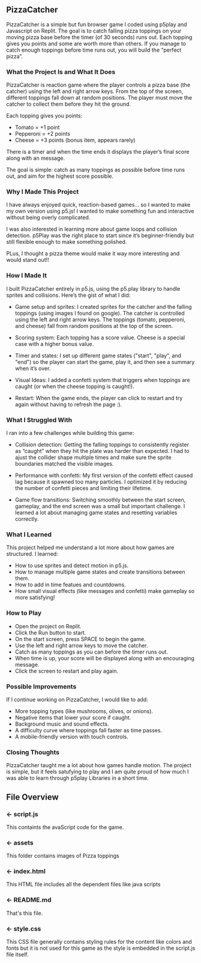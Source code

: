 ## PizzaCatcher

PizzaCatcher is a simple but fun browser game I coded using p5play and Javascript on Replit. The goal is to catch falling pizza toppings on your moving pizza base before the timer (of 30 seconds) runs out. Each topping gives you points and some are worth more than others. If you manage to catch enough toppings before time runs out, you will build the “perfect pizza”.

### What the Project Is and What It Does

PizzaCatcher is reaction game where the player controls a pizza base (the catcher) using the left and right arrow keys. From the top of the screen, different toppings fall down at random positions. The player must move the catcher to collect them before they hit the ground.

Each topping gives you points:

- Tomato = +1 point
- Pepperoni = +2 points
- Cheese = +3 points (bonus item, appears rarely)

There is a timer and when the time ends it displays the player’s final score along with an message.

The goal is simple: catch as many toppings as possible before time runs out, and aim for the highest score possible. 

### Why I Made This Project

I have always enjoyed quick, reaction-based games... so I wanted to make my own version using p5.js! I wanted to make something fun and interactive without being overly complicated.

I was also interested in learning more about game loops and collision detection. p5Play  was  the right place to start since it’s beginner-friendly but still flexible enough to make something polished.

PLus, I thought a pizza theme would make it way more interesting and would stand out!! 

###  How I Made It

I built PizzaCatcher entirely in p5.js, using the p5.play library to handle sprites and collisions. Here’s the gist of what I did:

- Game setup and sprites: I created sprites for the catcher and the falling toppings (using images I found on google). The catcher is controlled using the left and right arrow keys. The toppings (tomato, pepperoni, and cheese) fall from random positions at the top of the screen.

- Scoring system: Each topping has a score value. Cheese is a special case with a higher bonus value.

- Timer and states: I set up different game states ("start", "play", and "end") so the player can start the game, play it, and then see a summary when it’s over.

- Visual Ideas: I added a confetti system that triggers when toppings are caught (or when the cheese topping is caught!).

- Restart: When the game ends, the player can click to restart and try again without having to refresh the page :).

###  What I Struggled With

I ran into a few challenges while building this game:

- Collision detection: Getting the falling toppings to consistently register as “caught” when they hit the plate was harder than expected. I had to ajust the collider shape multiple times and make sure the sprite boundaries matched the visible images.

- Performance with confetti: My first version of the confetti effect caused lag because it spawned too many particles. I optimized it by reducing the number of confetti pieces and limiting their lifetime.

- Game flow transitions: Switching smoothly between the start screen, gameplay, and the end screen was a small but important challenge. I learned a lot about managing game states and resetting variables correctly.

### What I Learned

This project helped me understand a lot more about how games are structured. I learned:

- How to use sprites and detect motion in p5.js.
- How to manage multiple game states and create transitions between them.
- How to add in time featues and countdowns.
- How small visual effects (like messages and confetti) make gameplay so more satisfying! 

### How to Play

- Open the project on Replit.
- Click the Run button to start.
- On the start screen, press SPACE to begin the game.
- Use the left and right arrow keys to move the catcher.
- Catch as many toppings as you can before the timer runs out.
- When time is up, your score will be displayed along with an encouraging message.
- Click the screen to restart and play again.

### Possible Improvements

If I continue working on PizzaCatcher, I would like to add:
- More topping types (like mushrooms, olives, or onions).
- Negative items that lower your score if caught.
- Background music and sound effects.
- A difficulty curve where toppings fall faster as time passes.
- A mobile-friendly version with touch controls.

### Closing Thoughts

PizzaCatcher taught me a lot about how games handle motion. The project is simple, but it feels satufying to play and I am quite proud of how much I was able to learn through p5play Libraries in a short time.

## File Overview

### ← script.js

This containts the avaScript code for the game.

### ← assets

This folder contains images of Pizza toppings

### ← index.html

This HTML file includes all the dependent files like java scripts

### ← README.md

That's this file.   

### ← style.css

This CSS file generally contains styling rules for the content like colors and fonts but it is not used for this game as the style is embedded in the script.js file itself.  

